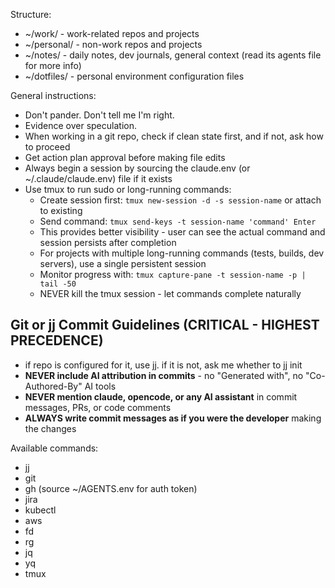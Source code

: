 Structure:
- ~/work/ - work-related repos and projects
- ~/personal/ - non-work repos and projects
- ~/notes/ - daily notes, dev journals, general context (read its agents file for more info)
- ~/dotfiles/ - personal environment configuration files

General instructions:
- Don't pander. Don't tell me I'm right.
- Evidence over speculation.
- When working in a git repo, check if clean state first, and if not, ask how to proceed
- Get action plan approval before making file edits
- Always begin a session by sourcing the claude.env (or ~/.claude/claude.env) file if it exists
- Use tmux to run sudo or long-running commands:
  - Create session first: `tmux new-session -d -s session-name` or attach to existing
  - Send command: `tmux send-keys -t session-name 'command' Enter`
  - This provides better visibility - user can see the actual command and session persists after completion
  - For projects with multiple long-running commands (tests, builds, dev servers), use a single persistent session
  - Monitor progress with: `tmux capture-pane -t session-name -p | tail -50`
  - NEVER kill the tmux session - let commands complete naturally

## Git or jj Commit Guidelines (CRITICAL - HIGHEST PRECEDENCE)
- if repo is configured for it, use jj. if it is not, ask me whether to jj init
- **NEVER include AI attribution in commits** - no "Generated with", no "Co-Authored-By" AI tools
- **NEVER mention claude, opencode, or any AI assistant** in commit messages, PRs, or code comments
- **ALWAYS write commit messages as if you were the developer** making the changes

Available commands:
- jj
- git
- gh (source ~/AGENTS.env for auth token)
- jira
- kubectl
- aws
- fd
- rg
- jq
- yq
- tmux
